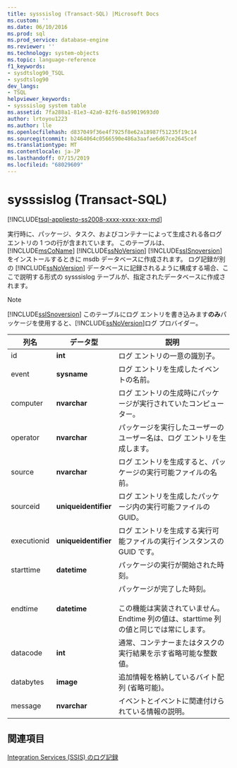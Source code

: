 ```yaml
---
title: sysssislog (Transact-SQL) |Microsoft Docs
ms.custom: ''
ms.date: 06/10/2016
ms.prod: sql
ms.prod_service: database-engine
ms.reviewer: ''
ms.technology: system-objects
ms.topic: language-reference
f1_keywords:
- sysdtslog90_TSQL
- sysdtslog90
dev_langs:
- TSQL
helpviewer_keywords:
- sysssislog system table
ms.assetid: 7fa288a1-81e3-42a0-82f6-8a59019693d0
author: lrtoyou1223
ms.author: lle
ms.openlocfilehash: d837049f36e4f7925f8e62a18987f51235f19c14
ms.sourcegitcommit: b2464064c0566590e486a3aafae6d67ce2645cef
ms.translationtype: MT
ms.contentlocale: ja-JP
ms.lasthandoff: 07/15/2019
ms.locfileid: "68029609"
---
```

# <a name="sysssislog-transact-sql"></a>sysssislog (Transact-SQL)
[!INCLUDE[tsql-appliesto-ss2008-xxxx-xxxx-xxx-md](../../includes/tsql-appliesto-ss2008-xxxx-xxxx-xxx-md.md)]

  実行時に、パッケージ、タスク、およびコンテナーによって生成される各ログ エントリの 1 つの行が含まれています。 このテーブルは、[!INCLUDE[msCoName](../../includes/msconame-md.md)] [!INCLUDE[ssNoVersion](../../includes/ssnoversion-md.md)] [!INCLUDE[ssISnoversion](../../includes/ssisnoversion-md.md)] をインストールするときに msdb データベースに作成されます。 ログ記録が別の [!INCLUDE[ssNoVersion](../../includes/ssnoversion-md.md)] データベースに記録されるように構成する場合、ここで説明する形式の sysssislog テーブルが、指定されたデータベースに作成されます。  
  
> [!NOTE]  
>  [!INCLUDE[ssISnoversion](../../includes/ssisnoversion-md.md)] このテーブルにログ エントリを書き込みます**のみ**パッケージを使用すると、[!INCLUDE[ssNoVersion](../../includes/ssnoversion-md.md)]ログ プロバイダー。  
  
  
|列名|データ型|説明|  
|-----------------|---------------|-----------------|  
|id|**int**|ログ エントリの一意の識別子。|  
|event|**sysname**|ログ エントリを生成したイベントの名前。|  
|computer|**nvarchar**|ログ エントリの生成時にパッケージが実行されていたコンピューター。|  
|operator|**nvarchar**|パッケージを実行したユーザーのユーザー名は、ログ エントリを生成します。|  
|source|**nvarchar**|ログ エントリを生成すると、パッケージの実行可能ファイルの名前。|  
|sourceid|**uniqueidentifier**|ログ エントリを生成したパッケージ内の実行可能ファイルの GUID。|  
|executionid|**uniqueidentifier**|ログ エントリを生成する実行可能ファイルの実行インスタンスの GUID です。|  
|starttime|**datetime**|パッケージの実行が開始された時刻。|  
|endtime|**datetime**|パッケージが完了した時刻。<br /><br /> この機能は実装されていません。 Endtime 列の値は、starttime 列の値と同じでは常にします。|  
|datacode|**int**|通常、コンテナーまたはタスクの実行結果を示す省略可能な整数値。|  
|databytes|**image**|追加情報を格納しているバイト配列 (省略可能)。|  
|message|**nvarchar**|イベントとイベントに関連付けられている情報の説明。|  
  
## <a name="see-also"></a>関連項目  
 [Integration Services &#40;SSIS&#41; のログ記録](../../integration-services/performance/integration-services-ssis-logging.md)   
  
  
